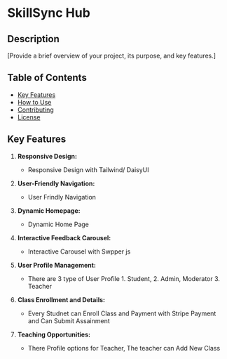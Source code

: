 # SkillSync Hub

## Description

[Provide a brief overview of your project, its purpose, and key features.]

## Table of Contents

- [Key Features](#key-features)
- [How to Use](#how-to-use)
- [Contributing](#contributing)
- [License](#license)

## Key Features

1. **Responsive Design:**

   - Responsive Design with Tailwind/ DaisyUI

2. **User-Friendly Navigation:**

   - User Frindly Navigation

3. **Dynamic Homepage:**

   - Dynamic Home Page

4. **Interactive Feedback Carousel:**

   - Interactive Carousel with Swpper js

5. **User Profile Management:**

   - There are 3 type of User Profile 1. Student, 2. Admin, Moderator 3. Teacher

6. **Class Enrollment and Details:**

   - Every Studnet can Enroll Class and Payment with Stripe Payment and Can Submit Assainment

7. **Teaching Opportunities:**

   - There Profile options for Teacher, The teacher can Add New Class
